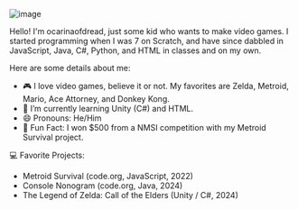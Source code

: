 ![image](https://github.com/ocarinaofdread/ocarinaofdread/assets/146963301/bd4cae22-3491-41be-b369-aace1794cae4)

Hello! I'm ocarinaofdread, just some kid who wants to make video games.
I started programming when I was 7 on Scratch, and have since dabbled in JavaScript, Java, C#, Python, and HTML in classes and on my own.

Here are some details about me:
- 🎮 I love video games, believe it or not. My favorites are Zelda, Metroid, Mario, Ace Attorney, and Donkey Kong.
- 🌱 I’m currently learning Unity (C#) and HTML.
- 😄 Pronouns: He/Him
- 🎉 Fun Fact: I won $500 from a NMSI competition with my Metroid Survival project.

💻 Favorite Projects: 
- Metroid Survival (code.org, JavaScript, 2022)
- Console Nonogram (code.org, Java, 2024)
- The Legend of Zelda: Call of the Elders (Unity / C#, 2024)

<!---
ocarinaofdread/ocarinaofdread is a ✨ special ✨ repository because its `README.md` (this file) appears on your GitHub profile.
You can click the Preview link to take a look at your changes.
--->
